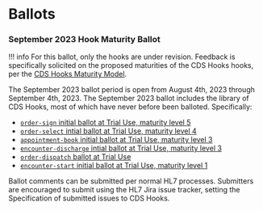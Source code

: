 # Ballots

### September 2023 Hook Maturity Ballot

!!! info
	For this ballot, only the hooks are under revision. Feedback is specifically solicited on the proposed maturities of the CDS Hooks hooks, per the [CDS Hooks Maturity Model](http://cds-hooks.hl7.org/2.0/#hook-maturity-model). 


The September 2023 ballot period is open from August 4th, 2023 through September 4th, 2023. The September 2023 ballot includes the library of CDS Hooks, most of which have never before been balloted. Specifically:

* [`order-sign` initial ballot at Trial Use, maturity level 5](/hooks/order-sign/2023SepSTU1Ballot/order-sign/)
* [`order-select` intial ballot at Trial Use, maturity level 4](/hooks/order-select/2023SepSTU1Ballot/order-select/)
* [`appointment-book` initial ballot at Trial Use, maturity level 3](/hooks/appointment-book/2023SepSTU1Ballot/appointment-book/)
* [`encounter-discharge` intial ballot at Trial Use, maturity level 3](/hooks/encounter-discharge/2023SepSTU1Ballot/encounter-discharge/)
* [`order-dispatch` ballot at Trial Use](/hooks/order-dispatch/2023SepSTU1Ballot/order-dispatch/)
* [`encounter-start` initial ballot at Trial Use, maturity level 1](/hooks/encounter-start/2023SepSTU1Ballot/encounter-start/)

Ballot comments can be submitted per normal HL7 processes. Submitters are encouraged to submit using the HL7 Jira issue tracker, setting the Specification of submitted issues to CDS Hooks.
